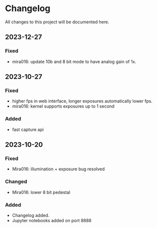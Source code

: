 # Changelog

All changes to this project will be documented here.

## 2023-12-27

### Fixed

- mira016: update 10b and 8 bit mode to have analog gain of 1x. 

## 2023-10-27

### Fixed

- higher fps in web interface, longer exposures automatically lower fps.
- mira016: kernel supports exposures up to 1 second
### Added

- fast capture api


## 2023-10-20

### Fixed

- Mira016: illumination + exposure bug resolved

### Changed

- Mira016: lower 8 bit pedestal

### Added

- Changelog added.
- Jupyter notebooks added on port 8888 
